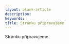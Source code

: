 ```yaml
---
layout: blank-article
description:
keywords:
title: Stránku připravujeme
---
```


Stránku připravujeme.
